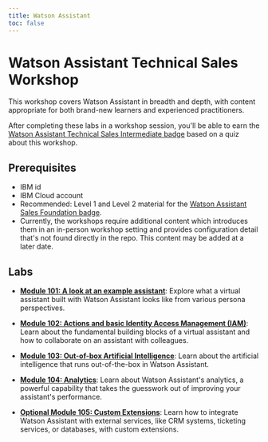```yaml
---
title: Watson Assistant
toc: false
---
```


# Watson Assistant Technical Sales Workshop

This workshop covers Watson Assistant in breadth and depth, with content appropriate for both brand-new learners and experienced practitioners.

After completing these labs in a workshop session, you'll be able to earn the [Watson Assistant Technical Sales Intermediate badge](https://www.credly.com/org/ibm/badge/watson-assistant-technical-sales-intermediate) based on a quiz about this workshop.

## Prerequisites

- IBM id
- IBM Cloud account
- Recommended: Level 1 and Level 2 material for the [Watson Assistant Sales Foundation badge](https://www.credly.com/org/ibm/badge/watson-assistant-sales-foundation.1).
- Currently, the workshops require additional content which introduces them in an in-person workshop setting and provides configuration detail that's not found directly in the repo. This content may be added at a later date.

## Labs

- **[Module 101: A look at an example assistant](/watson/101)**: Explore what a virtual assistant built with Watson Assistant looks like from various persona perspectives.

- **[Module 102: Actions and basic Identity Access Management (IAM)](/watson/102)**: Learn about the fundamental building blocks of a virtual assistant and how to collaborate on an assistant with colleagues.

- **[Module 103: Out-of-box Artificial Intelligence](/watson/102)**: Learn about the artificial intelligence that runs out-of-the-box in Watson Assistant.

- **[Module 104: Analytics](/watson/104)**: Learn about Watson Assistant's analytics, a powerful capability that takes the guesswork out of improving your assistant's performance.

- **[Optional Module 105: Custom Extensions](/watson/105)**: Learn how to integrate Watson Assistant with external services, like CRM systems, ticketing services, or databases, with custom extensions.
